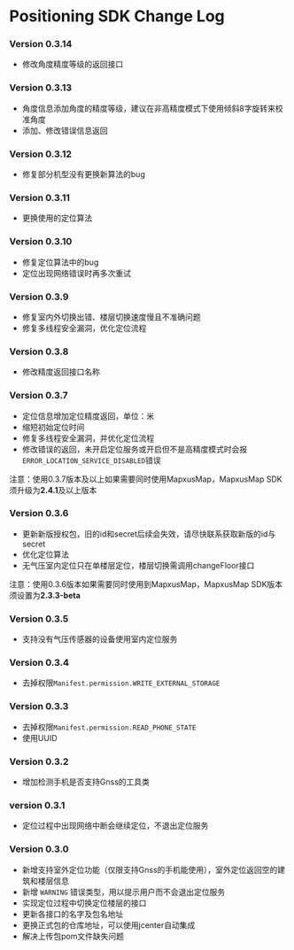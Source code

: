 # Positioning SDK Change Log

### Version 0.3.14

* 修改角度精度等级的返回接口

### Version 0.3.13

* 角度信息添加角度的精度等级，建议在非高精度模式下使用倾斜8字旋转来校准角度
* 添加、修改错误信息返回

### Version 0.3.12

* 修复部分机型没有更换新算法的bug

### Version 0.3.11

* 更换使用的定位算法

### Version 0.3.10

* 修复定位算法中的bug
* 定位出现网络错误时再多次重试

### Version 0.3.9

* 修复室内外切换出错、楼层切换速度慢且不准确问题
* 修复多线程安全漏洞，优化定位流程


### Version 0.3.8

* 修改精度返回接口名称


### Version 0.3.7

* 定位信息增加定位精度返回，单位：米
* 缩短初始定位时间
* 修复多线程安全漏洞，并优化定位流程
* 修改错误的返回，未开启定位服务或开启但不是高精度模式时会报`ERROR_LOCATION_SERVICE_DISABLED`错误

注意：使用0.3.7版本及以上如果需要同时使用MapxusMap，MapxusMap SDK须升级为**2.4.1**及以上版本

### Version 0.3.6

* 更新新版授权包，旧的id和secret后续会失效，请尽快联系获取新版的id与secret
* 优化定位算法
* 无气压室内定位只在单楼层定位，楼层切换需调用changeFloor接口

注意：使用0.3.6版本如果需要同时使用到MapxusMap，MapxusMap SDK版本须设置为**2.3.3-beta**

### Version 0.3.5

* 支持没有气压传感器的设备使用室内定位服务

### Version 0.3.4

* 去掉权限`Manifest.permission.WRITE_EXTERNAL_STORAGE`

### Version 0.3.3

* 去掉权限`Manifest.permission.READ_PHONE_STATE`
* 使用UUID

### Version 0.3.2

* 增加检测手机是否支持Gnss的工具类 

### version 0.3.1

* 定位过程中出现网络中断会继续定位，不退出定位服务

### Version 0.3.0

* 新增支持室外定位功能（仅限支持Gnss的手机能使用），室外定位返回空的建筑和楼层信息
* 新增 `WARNING` 错误类型，用以提示用户而不会退出定位服务
* 实现定位过程中切换定位楼层的接口
* 更新各接口的名字及包名地址
* 更换正式包的仓库地址，可以使用jcenter自动集成
* 解决上传包pom文件缺失问题
